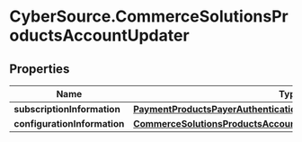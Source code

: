 # CyberSource.CommerceSolutionsProductsAccountUpdater

## Properties
Name | Type | Description | Notes
------------ | ------------- | ------------- | -------------
**subscriptionInformation** | [**PaymentProductsPayerAuthenticationSubscriptionInformation**](PaymentProductsPayerAuthenticationSubscriptionInformation.md) |  | [optional] 
**configurationInformation** | [**CommerceSolutionsProductsAccountUpdaterConfigurationInformation**](CommerceSolutionsProductsAccountUpdaterConfigurationInformation.md) |  | [optional] 


